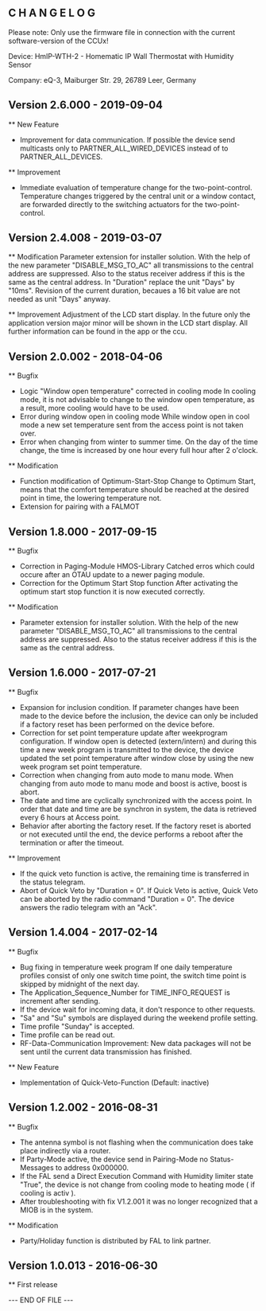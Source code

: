 ﻿C H A N G E L O G
-----------------

Please note: Only use the firmware file in connection with the current software-version of the CCUx!

Device: HmIP-WTH-2 - Homematic IP Wall Thermostat with Humidity Sensor

Company: eQ-3, Maiburger Str. 29, 26789 Leer, Germany


Version 2.6.000 - 2019-09-04
--------------------------------------------------------------

** New Feature
   * Improvement for data communication.
      If possible the device send multicasts only to PARTNER_ALL_WIRED_DEVICES instead
      of to PARTNER_ALL_DEVICES.

** Improvement
   * Immediate evaluation of temperature change for the two-point-control.
      Temperature changes triggered by the central unit or a window contact, are
      forwarded directly to the switching actuators for the two-point-control.


Version 2.4.008 - 2019-03-07
--------------------------------------------------------------

** Modification
    Parameter extension for installer solution.
     With the help of the new parameter "DISABLE_MSG_TO_AC" all transmissions to the
     central address are suppressed. Also to the status receiver address if this is
     the same as the central address.
    In "Duration" replace the unit "Days" by "10ms".
     Revision of the current duration, becaues a 16 bit value are not needed as unit
     "Days" anyway.

** Improvement
    Adjustment of the LCD start display.
     In the future only the application version major minor will be shown in the LCD
     start display. All further information can be found in the app or the ccu.


Version 2.0.002 - 2018-04-06
--------------------------------------------------------------

** Bugfix
   * Logic "Window open temperature" corrected in cooling mode
      In cooling mode, it is not advisable to change to the window open temperature, as
      a result, more cooling would have to be used.
   * Error during window open in cooling mode
      While window open in cool mode a new set temperature sent from the access point is
      not taken over.
   * Error when changing from winter to summer time.
      On the day of the time change, the time is increased by one hour every full hour
      after 2 o'clock.

** Modification
   * Function modification of Optimum-Start-Stop
      Change to Optimum Start, means that the comfort temperature should be reached at
      the desired point in time, the lowering temperature not.
   * Extension for pairing with a FALMOT


Version 1.8.000 - 2017-09-15
--------------------------------------------------------------

** Bugfix
   * Correction in Paging-Module HMOS-Library
      Catched erros which could occure after an OTAU update to a newer paging module.
   * Correction for the Optimum Start Stop function
      After activating the optimum start stop function it is now executed correctly.
 
** Modification
   * Parameter extension for installer solution.
      With the help of the new parameter "DISABLE_MSG_TO_AC" all transmissions to the
      central address are suppressed. Also to the status receiver address if this is the
      same as the central address.


Version 1.6.000 - 2017-07-21
--------------------------------------------------------------

** Bugfix
   * Expansion for inclusion condition.
      If parameter changes have been made to the device before the inclusion, the device
      can only be included if a factory reset has been performed on the device before.
   * Correction for set point temperature update after weekprogram configuration.
      If window open is detected (extern/intern) and during this time a new week program
      is transmitted to the device, the device updated the set point temperature after
      window close by using the new week program set point temperature.
   * Correction when changing from auto mode to manu mode.
      When changing from auto mode to manu mode and boost is active, boost is abort.
   * The date and time are cyclically synchronized with the access point.
      In order that  date and time are be synchron in system, the data is retrieved
      every 6 hours at Access point.
   * Behavior after aborting the factory reset.
      If the factory reset is aborted or not executed until the end, the device performs
      a reboot after the termination or after the timeout.

** Improvement
   * If the quick veto function is active, the remaining time is transferred in the
     status telegram.
   * Abort of Quick Veto by "Duration = 0".
      If Quick Veto is active, Quick Veto can be aborted by the radio command
      "Duration = 0". The device answers the radio telegram with an "Ack".


Version 1.4.004 - 2017-02-14
--------------------------------------------------------------

** Bugfix
   * Bug fixing in temperature week program
     If one daily temperature profiles consist of only one switch time point, the switch
     time point is skipped by midnight of the next day.
   * The Application_Sequence_Number for TIME_INFO_REQUEST is increment after sending.
   * If the device wait for incoming data, it don't responce to other requests.
   * "Sa" and "Su" symbols are displayed during the weekend profile setting.
   * Time profile "Sunday" is accepted.
   * Time profile can be read out.
   * RF-Data-Communication Improvement:
     New data packages will not be sent until the current data transmission has
     finished.

** New Feature
   * Implementation of Quick-Veto-Function (Default: inactive)


Version 1.2.002 - 2016-08-31
--------------------------------------------------------------

** Bugfix
   * The antenna symbol is not flashing when the communication does take place
     indirectly via a router.
   * If Party-Mode active, the device send in Pairing-Mode no Status-Messages to address
     0x000000.
   * If the FAL send a Direct Execution Command with Humidity limiter state "True", the
     device is not change from cooling mode to heating mode ( if cooling is activ ).
   * After troubleshooting with fix V1.2.001 it was no longer recognized that a MIOB is
     in the system.

** Modification
   * Party/Holiday function is distributed by FAL to link partner.


Version 1.0.013 - 2016-06-30
--------------------------------------------------------------

** First release


--- END OF FILE ---